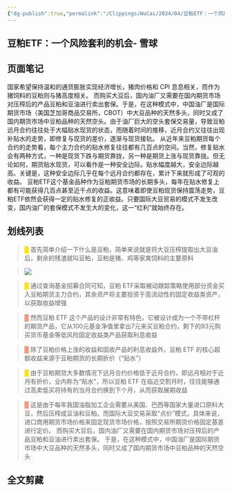 ```yaml
---
{"dg-publish":true,"permalink":"/Clippings/WuCai/2024/04/豆粕ETF：一个风险套利的机会- 雪球-20240416/","tags":["金融投资"]}
---
```



## 豆粕ETF：一个风险套利的机会- 雪球 

## 页面笔记
国家希望保持温和的通货膨胀实现经济增长，猪肉价格和 CPI 息息相关，而作为猪饲料的豆粕则与猪高度相关。
而购买大豆后，国内油厂又需要在国内期货市场对压榨后的产品豆粕和豆油进行卖出套保。于是，在这种模式中，中国油厂是国际期货市场（美国芝加哥商品交易所，CBOT）中大豆品种的天然多头，同时又成了国内期货市场中豆粕品种的天然空头。由于油厂巨大的空头套保交易量，导致豆粕远月合约往往处于大幅贴水现货的状态，而随着时间的推移，近月合约又往往出现补贴水的走势，即修复与现货的差价，逐渐与现货接轨。
从近年来豆粕期货每个合约的走势看，每个主力合约的贴水修复往往都有几百点的空间。当然，修复贴水会有两种方式，一种是现货下跌与期货靠拢，另一种是期货上涨与现货靠拢。但无论如何，期货贴水现货，可以看作是一种安全边际。贴水幅度越大，安全边际越高。关键是，这种安全边际几乎在每个远月合约都存在，累计下来就形成了可观的收益。
豆粕ETF这个基金品种作为豆粕期货市场的长期多头，每年在贴水修复上都有可能获得几百点甚至近千点的收益。这意味着即使豆粕现货保持震荡走势，豆粕ETF依然会获得一定的贴水修复的正收益。只要国际大豆贸易的模式不发生改变，国内油厂的套保模式不发生大的变化，这一“红利”就始终存在。

## 划线列表
> <font color="#FFE500">█  </font>首先简单介绍一下什么是豆粕，简单来说就是将大豆压榨提取出大豆油后，剩余的残渣就叫豆粕，豆粕是猪、鸡等家禽饲料的主要原料

> ![](https://g1proxy.wimg.site/sXHNkLdYhcIC0NVSQwonfQAYZ6nqHKs5PejKSl5mR6f4=/https://xqimg.imedao.com/18e796599405d83d3fd1d5c4.png!800.jpg) 

> <font color="#FFE500">█  </font>通过查询基金招募合同可知，豆粕 ETF采取被动跟踪策略使用部分资金买入豆粕期货主力合约，其余资产将主要投资于高流动性的固定收益类资产，以获取收益增强

> <font color="#F89781">█  </font>然而豆粕 ETF 这个产品的设计非常有特色，它被设计成为一个不带杠杆的期货产品，它从100元基金净值里拿出7元来买豆粕合约，剩下的93元购买货币基金等低风险固定收益类产品获取利息收益

> <font color="#F89781">█  </font>除了豆粕价格上涨的收益和固收产品的利息收益外，豆粕 ETF 的核心超额收益来源于豆粕期货的长期折价（“贴水”）

> <font color="#FFE500">█  </font>由于豆粕期货大多数情况下远月合约价格低于近月合约，即远月相对于近月有折价，业内称为“贴水”，所以豆粕 ETF 在临近交割月时，往往能够通过高卖低买将持有的当月合约换到下个月，从而获取展期收益

> <font color="#F89781">█  </font>这是由于每年我国油脂加工企业需要从美国、巴西等国家大量进口原料大豆，然后压榨成豆油和豆粕。而国际大豆交易采取“点价”模式，具体来说，进口商用期货市场价格来固定现货市场价格，按照交易所期货价格固定基差进行定价。
> 而购买大豆后，国内油厂又需要在国内期货市场对压榨后的产品豆粕和豆油进行卖出套保。
> 于是，在这种模式中，中国油厂是国际期货市场中大豆品种的天然多头，同时又成了国内期货市场中豆粕品种的天然空头


## 全文剪藏

